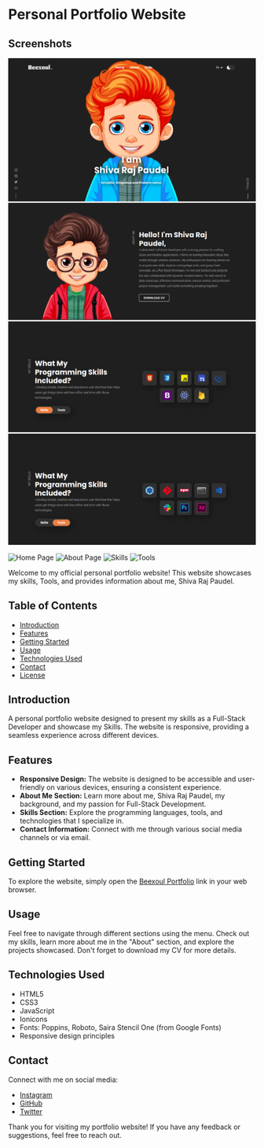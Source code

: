 # Personal Portfolio Website

## Screenshots
![Home Page](./Screenshot/ScreenShot_Dark_Theme_1.png)
![About Page](./Screenshot/ScreenShot_Dark_Theme_2.png)
![Skills](./Screenshot/ScreenShot_Dark_Theme_3.png)
![Tools](./Screenshot/ScreenShot_Dark_Theme_4.png)

![Home Page](./)
![About Page](http://url/to/img.png)
![Skills](http://url/to/img.png)
![Tools](http://url/to/img.png)
 

Welcome to my official personal portfolio website! This website showcases my skills, Tools, and provides information about me, Shiva Raj Paudel.

## Table of Contents

- [Introduction](#introduction)
- [Features](#features)
- [Getting Started](#getting-started)
- [Usage](#usage)
- [Technologies Used](#technologies-used)
- [Contact](#contact)
- [License](#license)

## Introduction
A personal portfolio website designed to present my skills as a Full-Stack Developer and showcase my Skills. The website is responsive, providing a seamless experience across different devices.

## Features

- **Responsive Design:** The website is designed to be accessible and user-friendly on various devices, ensuring a consistent experience.
- **About Me Section:** Learn more about me, Shiva Raj Paudel, my background, and my passion for Full-Stack Development.
- **Skills Section:** Explore the programming languages, tools, and technologies that I specialize in.
- **Contact Information:** Connect with me through various social media channels or via email.

## Getting Started

To explore the website, simply open the [Beexoul Portfolio](www.shivarajpaudel.com.np) link in your web browser.

## Usage

Feel free to navigate through different sections using the menu. Check out my skills, learn more about me in the "About" section, and explore the projects showcased. Don't forget to download my CV for more details.

## Technologies Used

- HTML5
- CSS3
- JavaScript
- Ionicons
- Fonts: Poppins, Roboto, Saira Stencil One (from Google Fonts)
- Responsive design principles

## Contact

Connect with me on social media:
- [Instagram](https://www.instagram.com/not_beexoul/)
- [GitHub](https://github.com/Beexoul)
- [Twitter](https://twitter.com/shivarajpaudel_)


Thank you for visiting my portfolio website! If you have any feedback or suggestions, feel free to reach out.
